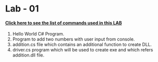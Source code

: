 # Lab - 01 
#### [Click here to see the list of commands used in this LAB](LAB_1/commands.md)
1.  Hello World C# Program.
2. Program to add two numbers with user input from console.
3. addition.cs file which contains an additional function to create DLL.
4. driver.cs program which will be used to create exe and which refers addition.dll file.
